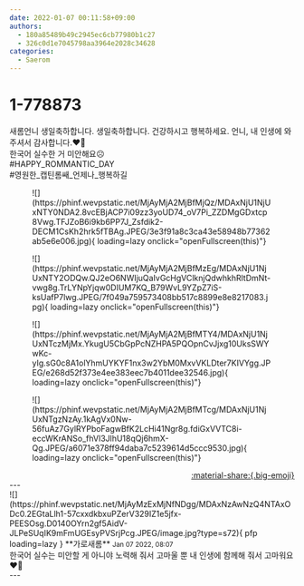 ```yaml
---
date: 2022-01-07 00:11:58+09:00
authors:
  - 180a85489b49c2945ec6cb77980b1c27
  - 326c0d1e7045798aa3964e2028c34628
categories:
  - Saerom
---
```


# 1-778873

<div class="post-container" markdown="1">
<div class="content-container md-sidebar__scrollwrap" markdown="1">

새롬언니 생일축하합니다. 생일축하합니다. 건강하시고 행복하세요. 언니, 내 인생에 와주셔서 감사합니다.❤️🥳<br>한국어 실수한 거 미안해요☹️<br>\#HAPPY_ROMMANTIC_DAY<br>\#영원한_캡틴롬쌔_언제나_행복하길
<figure markdown="1">
![](https://phinf.wevpstatic.net/MjAyMjA2MjBfMjQz/MDAxNjU1NjUxNTY0NDA2.8vcEBjACP7i09zz3yoUD74_oV7Pi_ZZDMgGDxtcp8Vwg.TFJZoB6i9kb6PP7J_Zsfdik2-DECM1CsKh2hrk5fTBAg.JPEG/3e3f91a8c3ca43e58948b77362ab5e6e006.jpg){ loading=lazy onclick="openFullscreen(this)"}
</figure>

<figure markdown="1">
![](https://phinf.wevpstatic.net/MjAyMjA2MjBfMzEg/MDAxNjU1NjUxNTY2ODQw.QJ2eO6NWIjuQaIvGcHgVClknjQdwhkhRltDmNt-vwg8g.TrLYNpYjqw0DIUM7KQ_B79WvL9YZpZ7iS-ksUafP7lwg.JPEG/7f049a759573408bb517c8899e8e8217083.jpg){ loading=lazy onclick="openFullscreen(this)"}
</figure>

<figure markdown="1">
![](https://phinf.wevpstatic.net/MjAyMjA2MjBfMTY4/MDAxNjU1NjUxNTczMjMx.YkugU5CbGpPcNZHPA5PQOpnCvJjxg10UksSWYwKc-yIg.sG0c8A1olYhmUYKYF1nx3w2YbM0MxvVKLDter7KIVYgg.JPEG/e268d52f373e4ee383eec7b4011dee32546.jpg){ loading=lazy onclick="openFullscreen(this)"}
</figure>

<figure markdown="1">
![](https://phinf.wevpstatic.net/MjAyMjA2MjBfMTcg/MDAxNjU1NjUxNTgzNzAy.1kAgVx0Nw-56fuAz7GylRYPboFagwBfK2LcHi41Ngr8g.fdiGxVVTC8i-eccWKrANSo_fhVl3JlhU18qQj6hmX-Qg.JPEG/a6071e378ff94daba7c5239614d5ccc9530.jpg){ loading=lazy onclick="openFullscreen(this)"}
</figure>


</div>
</div>

<div style="text-align: right;" markdown="1">
<a href="https://weverse.io/fromis9/fanpost/1-778873" style="text-align: right;">:material-share:{.big-emoji}</a>
</div>
---

<div class="comments-container md-sidebar__scrollwrap" markdown="1">
<div class="comment" markdown="1">
<div class='id-container' markdown="1">
![](https://phinf.wevpstatic.net/MjAyMzExMjNfNDgg/MDAxNzAwNzQ4NTAxODc0.2EGtaLlh1-57cxxdkbxuPZerV329IZ1e5jfx-PEESOsg.D0140OYrn2gf5AidV-JLPeSUqIK9mFmUGEsyPVSrjPcg.JPEG/image.jpg?type=s72){ pfp loading=lazy }
**<span class="artist">가로새롬</span>** <small>Jan 07 2022, 08:07</small><br>
</div>
<div class='comment-body' markdown="1">
한국어 실수는 미안할 게 아니야 노력해 줘서 고마울 뿐 내 인생에 함께해 줘서 고마워요❤️‍🔥
</div>
</div>
</div>
---
